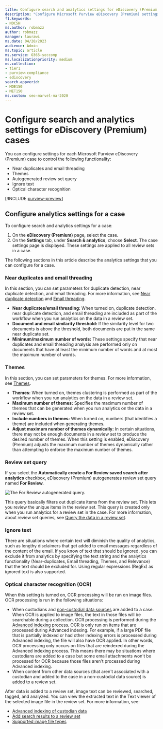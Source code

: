```yaml
---
title: Configure search and analytics settings for eDiscovery (Premium) cases
description: "Configure Microsoft Purview eDiscovery (Premium) settings that apply to all review set in a case. This includes settings for analytics and Optical character recognition."
f1.keywords:
- NOCSH
ms.author: robmazz
author: robmazz
manager: laurawi
ms.date: 04/28/2023
audience: Admin
ms.topic: article
ms.service: O365-seccomp
ms.localizationpriority: medium
ms.collection:
- tier1
- purview-compliance
- ediscovery
search.appverid: 
- MOE150
- MET150
ms.custom: seo-marvel-mar2020
---
```


# Configure search and analytics settings for eDiscovery (Premium) cases

You can configure settings for each Microsoft Purview eDiscovery (Premium) case to control the following functionality:

- Near duplicates and email threading
- Themes
- Autogenerated review set query
- Ignore text
- Optical character recognition

[!INCLUDE [purview-preview](../includes/purview-preview.md)]

## Configure analytics settings for a case

To configure search and analytics settings for a case:

1. On the **eDiscovery (Premium)** page, select the case.
2. On the **Settings** tab, under **Search & analytics**, choose **Select**. The case settings page is displayed. These settings are applied to all review sets in a case.

The following sections in this article describe the analytics settings that you can configure for a case.

### Near duplicates and email threading

In this section, you can set parameters for duplicate detection, near duplicate detection, and email threading. For more information, see [Near duplicate detection](ediscovery-near-duplicate-detection.md) and [Email threading](ediscovery-email-threading.md).

- **Near duplicates/email threading:** When turned on, duplicate detection, near duplicate detection, and email threading are included as part of the workflow when you run analytics on the data in a review set.
- **Document and email similarity threshold:** If the similarity level for two documents is above the threshold, both documents are put in the same near duplicate set.
- **Minimum/maximum number of words:** These settings specify that near duplicates and email threading analysis are performed only on documents that have at least the minimum number of words and at most the maximum number of words.

### Themes

In this section, you can set parameters for themes. For more information, see [Themes](ediscovery-themes.md).

- **Themes:** When turned on, themes clustering is performed as part of the workflow when you run analytics on the data in a review set.
- **Maximum number of themes:** Specifies the maximum number of themes that can be generated when you run analytics on the data in a review set.
- **Include numbers in themes:** When turned on, numbers (that identifies a theme) are included when generating themes.
- **Adjust maximum number of themes dynamically:** In certain situations, there may not be enough documents in a review set to produce the desired number of themes. When this setting is enabled, eDiscovery (Premium) adjusts the maximum number of themes dynamically rather than attempting to enforce the maximum number of themes.

### Review set query

If you select the **Automatically create a For Review saved search after analytics** checkbox, eDiscovery (Premium) autogenerates review set query named **For Review.** 

![The For Review autogenerated query.](../media/AeDForReviewQuery.png)

This query basically filters out duplicate items from the review set. This lets you review the unique items in the review set. This query is created only when you run analytics for a review set in the case. For more information, about review set queries, see [Query the data in a review set](ediscovery-review-set-search.md).

### Ignore text

There are situations where certain text will diminish the quality of analytics, such as lengthy disclaimers that get added to email messages regardless of the content of the email. If you know of text that should be ignored, you can exclude it from analytics by specifying the text string and the analytics functionality (Near-duplicates, Email threading, Themes, and Relevance) that the text should be excluded for. Using regular expressions (RegEx) as ignored text is also supported.

### Optical character recognition (OCR)

When this setting is turned on, OCR processing will be run on image files. OCR processing is run in the following situations:

- When custodians and [non-custodial data sources](ediscovery-non-custodial-data-sources.md) are added to a case. When OCR is applied to image files, the text in those files will be searchable during a collection. OCR processing is performed during the [Advanced indexing](ediscovery-indexing-custodian-data.md) process. OCR is only run on items that are processed during Advanced indexing. For example, if a large PDF file that is partially indexed or had other indexing errors is processed during Advanced indexing, the file will also have OCR applied. In other words, OCR processing only occurs on files that are reindexed during the Advanced indexing process. This means there may be situations where custodians are added to a case but some email attachments won't be processed for OCR because those files aren't processed during Advanced indexing.
- When content from other data sources (that aren't associated with a custodian and added to the case in a non-custodial data source) is added to a review set.

After data is added to a review set, image text can be reviewed, searched, tagged, and analyzed. You can view the extracted text in the Text viewer of the selected image file in the review set. For more information, see:

- [Advanced indexing of custodian data](ediscovery-indexing-custodian-data.md)
- [Add search results to a review set](ediscovery-add-data-to-review-set.md#optical-character-recognition)
- [Supported image file types](ediscovery-supported-file-types.md#image)
